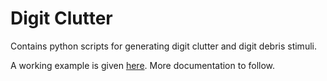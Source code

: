 # Digit Clutter

Contains python scripts for generating digit clutter and digit debris stimuli.

A working example is given [here](example_script/test_clutter_code.ipynb). More documentation to follow.
